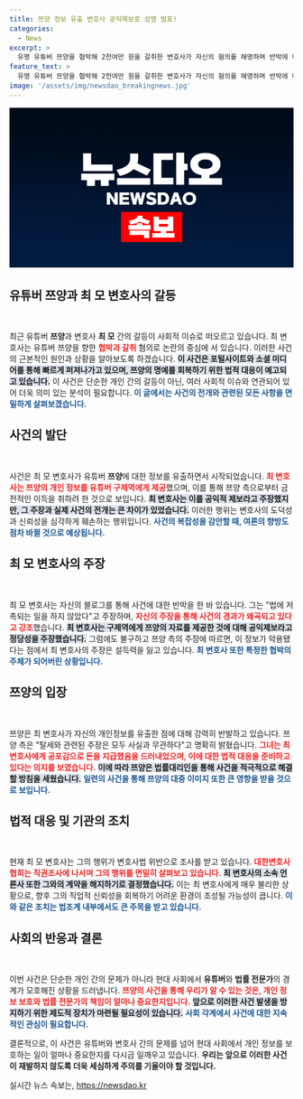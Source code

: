 ```yaml
---
title: 쯔양 정보 유출 변호사 공익제보로 성명 발표!
categories:
  - News
excerpt: >
  유명 유튜버 쯔양을 협박해 2천여만 원을 갈취한 변호사가 자신의 혐의를 해명하며 반박에 나섰다. 그는 사실과 다른 부분이 많다며, 자신의 주장을 강조했으나 여론의 반발은 거셀 것으로 보인다.
feature_text: >
  유명 유튜버 쯔양을 협박해 2천여만 원을 갈취한 변호사가 자신의 혐의를 해명하며 반박에 나섰다. 그는 사실과 다른 부분이 많다며, 자신의 주장을 강조했으나 여론의 반발은 거셀 것으로 보인다.
image: '/assets/img/newsdao_breakingnews.jpg'
---
```


<p><img src="/assets/img/newsdao_breakingnews.jpg" alt="pcversion 속보" /></p>

<h2 data-ke-size="size26">유튜버 쯔양과 최 모 변호사의 갈등</h2>

<p data-ke-size="size16">&nbsp;</p>

<p>최근 유튜버 <b>쯔양</b>과 변호사 <b>최 모</b> 간의 갈등이 사회적 이슈로 떠오르고 있습니다. 최 변호사는 유튜버 쯔양을 향한 <b><span style="color: #ee2323;">협박과 갈취</span></b> 혐의로 논란의 중심에 서 있습니다. 이러한 사건의 근본적인 원인과 상황을 알아보도록 하겠습니다. <b><span style="background-color: #21538527;">이 사건은 포털사이트와 소셜 미디어를 통해 빠르게 퍼져나가고 있으며, 쯔양의 명예를 회복하기 위한 법적 대응이 예고되고 있습니다.</span></b> 이 사건은 단순한 개인 간의 갈등이 아닌, 여러 사회적 이슈와 연관되어 있어 더욱 의미 있는 분석이 필요합니다. <b><span style="color: #1a5490;">이 글에서는 사건의 전개와 관련된 모든 사항을 면밀하게 살펴보겠습니다.</span></b></p>

<h2 data-ke-size="size26">사건의 발단</h2>

<p data-ke-size="size16">&nbsp;</p>

<p>사건은 최 모 변호사가 유튜버 <b>쯔양</b>에 대한 정보를 유출하면서 시작되었습니다. <b><span style="color: #ee2323;">최 변호사는 쯔양의 개인 정보를 유튜버 <b>구제역</b>에게 제공</span></b>했으며, 이를 통해 쯔양 측으로부터 금전적인 이득을 취하려 한 것으로 보입니다. <b><span style="background-color: #21538527;">최 변호사는 이를 공익적 제보라고 주장했지만, 그 주장과 실제 사건의 전개는 큰 차이가 있었습니다.</span></b> 이러한 행위는 변호사의 도덕성과 신뢰성을 심각하게 훼손하는 행위입니다. <b><span style="color: #1a5490;">사건의 복잡성을 감안할 때, 여론의 향방도 점차 바뀔 것으로 예상됩니다.</span></b></p>

<h2 data-ke-size="size26">최 모 변호사의 주장</h2>

<p data-ke-size="size16">&nbsp;</p>

<p>최 모 변호사는 자신의 블로그를 통해 사건에 대한 반박을 한 바 있습니다. 그는 "법에 저촉되는 일을 하지 않았다"고 주장하며, <b><span style="color: #ee2323;">자신의 주장을 통해 사건의 경과가 왜곡되고 있다고 강조</span></b>했습니다. <b><span style="background-color: #21538527;">최 변호사는 구제역에게 쯔양의 자료를 제공한 것에 대해 공익제보라고 정당성을 주장했습니다.</span></b> 그럼에도 불구하고 쯔양 측의 주장에 따르면, 이 정보가 악용됐다는 점에서 최 변호사의 주장은 설득력을 잃고 있습니다. <b><span style="color: #1a5490;">최 변호사 또한 특정한 협박의 주체가 되어버린 상황입니다.</span></b></p>

<h2 data-ke-size="size26">쯔양의 입장</h2>

<p data-ke-size="size16">&nbsp;</p>

<p>쯔양은 최 변호사가 자신의 개인정보를 유출한 점에 대해 강력히 반발하고 있습니다. 쯔양 측은 "탈세와 관련된 주장은 모두 사실과 무관하다"고 명확히 밝혔습니다. <b><span style="color: #ee2323;">그녀는 최 변호사에게 공포감으로 돈을 지급했음을 드러내었으며, 이에 대한 법적 대응을 준비하고 있다는 의지를 보였습니다.</span></b> <b><span style="background-color: #21538527;">이에 따라 쯔양은 법률대리인을 통해 사건을 적극적으로 해결할 방침을 세웠습니다.</span></b> <b><span style="color: #1a5490;">일련의 사건을 통해 쯔양의 대중 이미지 또한 큰 영향을 받을 것으로 보입니다.</span></b></p>

<h2 data-ke-size="size26">법적 대응 및 기관의 조치</h2>

<p data-ke-size="size16">&nbsp;</p>

<p>현재 최 모 변호사는 그의 행위가 변호사법 위반으로 조사를 받고 있습니다. <b><span style="color: #ee2323;">대한변호사협회는 직권조사에 나서며 그의 행위를 면밀히 살펴보고 있습니다.</span></b> <b><span style="background-color: #21538527;">최 변호사의 소속 언론사 또한 그와의 계약을 해지하기로 결정했습니다.</span></b> 이는 최 변호사에게 매우 불리한 상황으로, 향후 그의 직업적 신뢰성을 회복하기 어려운 환경이 조성될 가능성이 큽니다. <b><span style="color: #1a5490;">이와 같은 조치는 법조계 내부에서도 큰 주목을 받고 있습니다.</span></b></p>

<h2 data-ke-size="size26">사회의 반응과 결론</h2>

<p data-ke-size="size16">&nbsp;</p>

<p>이번 사건은 단순한 개인 간의 문제가 아니라 현대 사회에서 <b>유튜버</b>와 <b>법률 전문가</b>의 경계가 모호해진 상황을 드러냅니다. <b><span style="color: #ee2323;">쯔양의 사건을 통해 우리가 알 수 있는 것은, 개인 정보 보호와 법률 전문가의 책임이 얼마나 중요한지입니다.</span></b> <b><span style="background-color: #21538527;">앞으로 이러한 사건 발생을 방지하기 위한 제도적 장치가 마련될 필요성이 있습니다.</span></b> <b><span style="color: #1a5490;">사회 각계에서 사건에 대한 지속적인 관심이 필요합니다.</span></b> </p>

<p>결론적으로, 이 사건은 유튜버와 변호사 간의 문제를 넘어 현대 사회에서 개인 정보를 보호하는 일이 얼마나 중요한지를 다시금 일깨우고 있습니다. <b>우리는 앞으로 이러한 사건이 재발하지 않도록 더욱 세심하게 주의를 기울이야 할 것입니다.</b></p>
실시간 뉴스 속보는, <a href="https://newsdao.kr" rel="dofollow">https://newsdao.kr</a>


